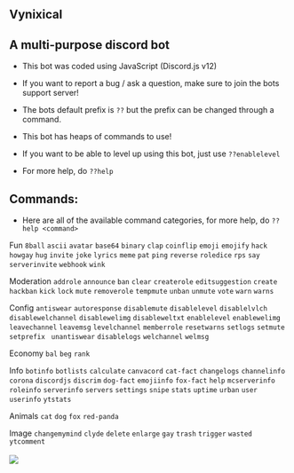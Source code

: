 ## Vynixical
## A multi-purpose discord bot

- This bot was coded using JavaScript (Discord.js v12)

- If you want to report a bug / ask a question, make sure to join the bots support server!

- The bots default prefix is `??` but the prefix can be changed through a command.

- This bot has heaps of commands to use!

- If you want to be able to level up using this bot, just use `??enablelevel`

- For more help, do `??help`

## Commands:

- Here are all of the available command categories, for more help, do `??help <command>`

Fun
`8ball` `ascii` `avatar` `base64` `binary` `clap` `coinflip` `emoji` `emojify` `hack` `howgay` `hug` `invite` `joke` `lyrics` `meme` `pat` `ping` `reverse` `roledice` `rps` `say` `serverinvite` `webhook` `wink`

Moderation
`addrole` `announce` `ban` `clear` `createrole` `editsuggestion` `create` `hackban` `kick` `lock` `mute` `removerole` `tempmute` `unban` `unmute` `vote` `warn` `warns`

Config
`antiswear` `autoresponse` `disablemute` `disablelevel` `disablelvlch` `disablewelchannel` `disablewelimg` `disableweltxt` `enablelevel` `enablewelimg` `leavechannel` `leavemsg` `levelchannel` `memberrole` `resetwarns` `setlogs` `setmute` `setprefix ` `unantiswear` `disablelogs` `welchannel` `welmsg`

Economy
`bal` `beg` `rank`

Info
`botinfo` `botlists` `calculate` `canvacord` `cat-fact` `changelogs` `channelinfo` `corona` `discordjs` `discrim` `dog-fact` `emojiinfo` `fox-fact` `help` `mcserverinfo` `roleinfo` `serverinfo` `servers` `settings` `snipe` `stats` `uptime` `urban` `user` `userinfo` `ytstats`

Animals
`cat` `dog` `fox` `red-panda`

Image
`changemymind` `clyde` `delete` `enlarge` `gay` `trash` `trigger` `wasted` `ytcomment` <br> <br>
![](https://i.gyazo.com/2c4b5a20470b7185fc691a0dd6bce183.png)
